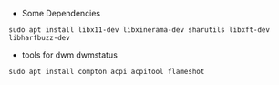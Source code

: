 * Some Dependencies
```
sudo apt install libx11-dev libxinerama-dev sharutils libxft-dev libharfbuzz-dev
```
* tools for dwm dwmstatus
```
sudo apt install compton acpi acpitool flameshot
```
